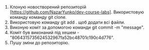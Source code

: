 1. Клоную новостворений репозиторій [https://github.com/NazarYunko/dev-course-labs]. Використовую команду команду git clone.
2. Використовую команду git add . щоб додати всі файли.
3. Виконую коміт за допомогою команди git commit -m "message".
4. Коміт був виконаний під хешем - "8064315735624532967fa52bc48701c190c4d776".
5. Пушу зміни до репозиторію.


